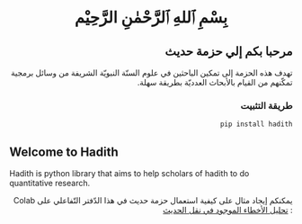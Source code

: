
# <div dir="rtl" align="center">بِسْمِ ٱللهِ ٱلرَّحْمٰنِ الرَّحِيْم</div>

## <div dir="rtl"> مرحبا بكم إلي حزمة حديث </div>

<div dir="rtl">
تهدف هذه الحزمة إلى تمكين الباحثين في علوم السنّة النبويّة الشريفة من وسائل برمجية تمكّنهم من القيام بالأبحاث العدديّة بطريقة سهلة.

### طريقة التثبيت

```
pip install hadith
```

</div>

## Welcome to Hadith

Hadith is python library that aims to help scholars of hadith to do quantitative research.


<div dir="rtl">
  
  يمكنكم إيجاد مثال على كيفية استعمال حزمة حديث في هذا الدّفتر التّفاعلي على 
  Colab : 
  [تحليل الأخطاء الموجود في نقل الحديث](https://colab.research.google.com/drive/1o6O45HNgstu-BfKQyaEqTmcFYr74utzC)

</div>
